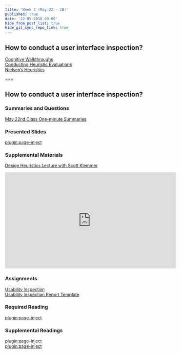 ```yaml
---
title: 'Week 3 (May 22 - 28)'
published: true
date: '22-05-2018 00:00'
hide_from_post_list: true
hide_git_sync_repo_link: true
---
```


## How to conduct a user interface inspection?   
[Cognitive Walkthroughs](/192/presentations/user-interface-inspections?classes=newwindow,external-link)  
[Conducting Heuristic Evaluations](/192/presentations/user-interface-inspections?classes=newwindow,external-link)  
[Nielsen’s Heuristics](/192/presentations/user-interface-inspections?classes=newwindow,external-link)  

===

## **How to conduct a user interface inspection?**

### Summaries and Questions  
[May 22nd Class One-minute Summaries](https://canvas.sfu.ca/courses/44038/assignments/347277)

### Presented Slides  
[plugin:page-inject](/192/weekly-slides/week-03)

### Supplemental Materials  
[Design Heuristics Lecture with Scott Klemmer](https://www.youtube.com/playlist?list=PLVtu1bDQijari7LfHOoSTdcpbWIkwZWIA)  
<div class="embed-responsive embed-responsive-4by3"><iframe width="560" height="315" src="https://www.youtube.com/embed/videoseries?list=PLVtu1bDQijari7LfHOoSTdcpbWIkwZWIA" frameborder="0" allowfullscreen></iframe></div>

### Assignments
[Usability Inspection](https://canvas.sfu.ca/courses/44038/assignments/347284)   
[Usability Inspection Report Template](https://canvas.sfu.ca/courses/44038/files/folder/Handouts/Usability%20Inspection%20Report%20Template)

### Required Reading  
[plugin:page-inject](/192/weekly-readings/week-03)

### Supplemental Readings  
[plugin:page-inject](/192/ux-techniques-guide/how-to-conduct-a-user-interface-inspection/cognitive-walkthroughs)  
[plugin:page-inject](/192/ux-techniques-guide/how-to-conduct-a-user-interface-inspection/heuristic-evaluations)  
